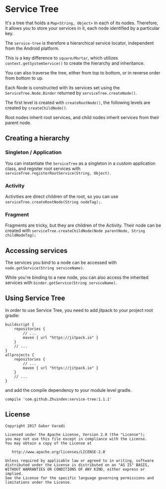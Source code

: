 # Service Tree

It's a tree that holds a `Map<String, Object>` in each of its nodes. Therefore, it allows you to store your services in it, each node identified by a particular key.

The `service-tree` is therefore a hierarchical service locator, independent from the Android platform.

This is a key difference to `square/Mortar`, which utilizes `context.getSystemService()` to create the hierarchy and inheritance.

You can also traverse the tree, either from top to bottom, or in reverse order from bottom to up.

Each Node is constructed with its services set using the `ServiceTree.Node.Binder` returned by `serviceTree.createNode()`.

The first level is created with `createRootNode()`, the following levels are created by `createChildNode()`.

Root nodes inherit root services, and child nodes inherit services from their parent node.

## Creating a hierarchy

### Singleton / Application

You can instantiate the `ServiceTree` as a singleton in a custom application class, and register root services with `serviceTree.registerRootService(String, Object).`

### Activity

Activities are direct children of the root, so you can use `serviceTree.createRootNode(String nodeTag);`.

### Fragment

Fragments are tricky, but they are children of the Activity. Their node can be created with `serviceTree.createChildNode(Node parentNode, String childNodeTag);`

## Accessing services

The services you bind to a node can be accessed with `node.getService(String serviceName)`.

While you're binding to a new node, you can also access the inherited services with `binder.getService(String serviceName)`.

## Using Service Tree

In order to use Service Tree, you need to add jitpack to your project root gradle:

    buildscript {
        repositories {
            // ...
            maven { url "https://jitpack.io" }
        }
        // ...
    }
    allprojects {
        repositories {
            // ...
            maven { url "https://jitpack.io" }
        }
        // ...
    }


and add the compile dependency to your module level gradle.

    compile 'com.github.Zhuinden:service-tree:1.1.1'


## License

    Copyright 2017 Gabor Varadi

    Licensed under the Apache License, Version 2.0 (the "License");
    you may not use this file except in compliance with the License.
    You may obtain a copy of the License at

       http://www.apache.org/licenses/LICENSE-2.0

    Unless required by applicable law or agreed to in writing, software
    distributed under the License is distributed on an "AS IS" BASIS,
    WITHOUT WARRANTIES OR CONDITIONS OF ANY KIND, either express or implied.
    See the License for the specific language governing permissions and
    limitations under the License.
